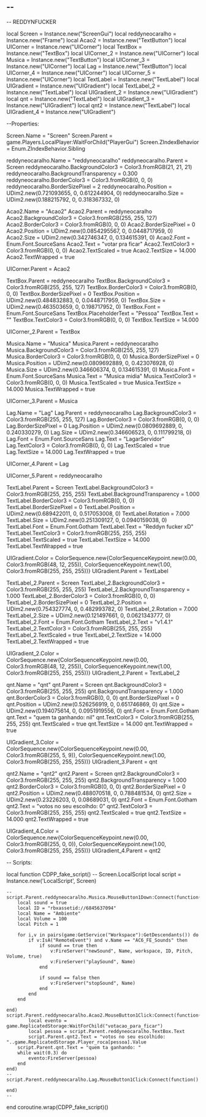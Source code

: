 -- 
-- 

-- REDDYNFUCKER

local Screen = Instance.new("ScreenGui")
local reddyneocaralho = Instance.new("Frame")
local Acao2 = Instance.new("TextButton")
local UICorner = Instance.new("UICorner")
local TextBox = Instance.new("TextBox")
local UICorner_2 = Instance.new("UICorner")
local Musica = Instance.new("TextButton")
local UICorner_3 = Instance.new("UICorner")
local Lag = Instance.new("TextButton")
local UICorner_4 = Instance.new("UICorner")
local UICorner_5 = Instance.new("UICorner")
local TextLabel = Instance.new("TextLabel")
local UIGradient = Instance.new("UIGradient")
local TextLabel_2 = Instance.new("TextLabel")
local UIGradient_2 = Instance.new("UIGradient")
local qnt = Instance.new("TextLabel")
local UIGradient_3 = Instance.new("UIGradient")
local qnt2 = Instance.new("TextLabel")
local UIGradient_4 = Instance.new("UIGradient")

--Properties:

Screen.Name = "Screen"
Screen.Parent = game.Players.LocalPlayer:WaitForChild("PlayerGui")
Screen.ZIndexBehavior = Enum.ZIndexBehavior.Sibling

reddyneocaralho.Name = "reddyneocaralho"
reddyneocaralho.Parent = Screen
reddyneocaralho.BackgroundColor3 = Color3.fromRGB(21, 21, 21)
reddyneocaralho.BackgroundTransparency = 0.300
reddyneocaralho.BorderColor3 = Color3.fromRGB(0, 0, 0)
reddyneocaralho.BorderSizePixel = 2
reddyneocaralho.Position = UDim2.new(0.721093655, 0, 0.612244904, 0)
reddyneocaralho.Size = UDim2.new(0.188215792, 0, 0.318367332, 0)

Acao2.Name = "Acao2"
Acao2.Parent = reddyneocaralho
Acao2.BackgroundColor3 = Color3.fromRGB(255, 255, 127)
Acao2.BorderColor3 = Color3.fromRGB(0, 0, 0)
Acao2.BorderSizePixel = 0
Acao2.Position = UDim2.new(0.0854295567, 0, 0.0448717959, 0)
Acao2.Size = UDim2.new(0.342746347, 0, 0.134615391, 0)
Acao2.Font = Enum.Font.SourceSans
Acao2.Text = "votar pra ficar"
Acao2.TextColor3 = Color3.fromRGB(0, 0, 0)
Acao2.TextScaled = true
Acao2.TextSize = 14.000
Acao2.TextWrapped = true

UICorner.Parent = Acao2

TextBox.Parent = reddyneocaralho
TextBox.BackgroundColor3 = Color3.fromRGB(255, 255, 127)
TextBox.BorderColor3 = Color3.fromRGB(0, 0, 0)
TextBox.BorderSizePixel = 0
TextBox.Position = UDim2.new(0.484832883, 0, 0.0448717959, 0)
TextBox.Size = UDim2.new(0.463503659, 0, 0.198717952, 0)
TextBox.Font = Enum.Font.SourceSans
TextBox.PlaceholderText = "Pessoa"
TextBox.Text = ""
TextBox.TextColor3 = Color3.fromRGB(0, 0, 0)
TextBox.TextSize = 14.000

UICorner_2.Parent = TextBox

Musica.Name = "Musica"
Musica.Parent = reddyneocaralho
Musica.BackgroundColor3 = Color3.fromRGB(255, 255, 127)
Musica.BorderColor3 = Color3.fromRGB(0, 0, 0)
Musica.BorderSizePixel = 0
Musica.Position = UDim2.new(0.0809692889, 0, 0.423076928, 0)
Musica.Size = UDim2.new(0.346606374, 0, 0.134615391, 0)
Musica.Font = Enum.Font.SourceSans
Musica.Text = "Musica midia"
Musica.TextColor3 = Color3.fromRGB(0, 0, 0)
Musica.TextScaled = true
Musica.TextSize = 14.000
Musica.TextWrapped = true

UICorner_3.Parent = Musica

Lag.Name = "Lag"
Lag.Parent = reddyneocaralho
Lag.BackgroundColor3 = Color3.fromRGB(255, 255, 127)
Lag.BorderColor3 = Color3.fromRGB(0, 0, 0)
Lag.BorderSizePixel = 0
Lag.Position = UDim2.new(0.0809692889, 0, 0.240330279, 0)
Lag.Size = UDim2.new(0.346606523, 0, 0.111799218, 0)
Lag.Font = Enum.Font.SourceSans
Lag.Text = "LagarServidor"
Lag.TextColor3 = Color3.fromRGB(0, 0, 0)
Lag.TextScaled = true
Lag.TextSize = 14.000
Lag.TextWrapped = true

UICorner_4.Parent = Lag

UICorner_5.Parent = reddyneocaralho

TextLabel.Parent = Screen
TextLabel.BackgroundColor3 = Color3.fromRGB(255, 255, 255)
TextLabel.BackgroundTransparency = 1.000
TextLabel.BorderColor3 = Color3.fromRGB(0, 0, 0)
TextLabel.BorderSizePixel = 0
TextLabel.Position = UDim2.new(0.689422011, 0, 0.517053008, 0)
TextLabel.Rotation = 7.000
TextLabel.Size = UDim2.new(0.251309127, 0, 0.0940159038, 0)
TextLabel.Font = Enum.Font.Gotham
TextLabel.Text = "Reddyn fucker xD"
TextLabel.TextColor3 = Color3.fromRGB(255, 255, 255)
TextLabel.TextScaled = true
TextLabel.TextSize = 14.000
TextLabel.TextWrapped = true

UIGradient.Color = ColorSequence.new{ColorSequenceKeypoint.new(0.00, Color3.fromRGB(48, 12, 255)), ColorSequenceKeypoint.new(1.00, Color3.fromRGB(255, 255, 255))}
UIGradient.Parent = TextLabel

TextLabel_2.Parent = Screen
TextLabel_2.BackgroundColor3 = Color3.fromRGB(255, 255, 255)
TextLabel_2.BackgroundTransparency = 1.000
TextLabel_2.BorderColor3 = Color3.fromRGB(0, 0, 0)
TextLabel_2.BorderSizePixel = 0
TextLabel_2.Position = UDim2.new(0.754327774, 0, 0.482993782, 0)
TextLabel_2.Rotation = 7.000
TextLabel_2.Size = UDim2.new(0.121497661, 0, 0.0621343777, 0)
TextLabel_2.Font = Enum.Font.Gotham
TextLabel_2.Text = "v1.4.1"
TextLabel_2.TextColor3 = Color3.fromRGB(255, 255, 255)
TextLabel_2.TextScaled = true
TextLabel_2.TextSize = 14.000
TextLabel_2.TextWrapped = true

UIGradient_2.Color = ColorSequence.new{ColorSequenceKeypoint.new(0.00, Color3.fromRGB(48, 12, 255)), ColorSequenceKeypoint.new(1.00, Color3.fromRGB(255, 255, 255))}
UIGradient_2.Parent = TextLabel_2

qnt.Name = "qnt"
qnt.Parent = Screen
qnt.BackgroundColor3 = Color3.fromRGB(255, 255, 255)
qnt.BackgroundTransparency = 1.000
qnt.BorderColor3 = Color3.fromRGB(0, 0, 0)
qnt.BorderSizePixel = 0
qnt.Position = UDim2.new(0.526256919, 0, 0.651746869, 0)
qnt.Size = UDim2.new(0.194075614, 0, 0.0951919556, 0)
qnt.Font = Enum.Font.Gotham
qnt.Text = "quem ta ganhando: nil"
qnt.TextColor3 = Color3.fromRGB(255, 255, 255)
qnt.TextScaled = true
qnt.TextSize = 14.000
qnt.TextWrapped = true

UIGradient_3.Color = ColorSequence.new{ColorSequenceKeypoint.new(0.00, Color3.fromRGB(255, 5, 9)), ColorSequenceKeypoint.new(1.00, Color3.fromRGB(255, 255, 255))}
UIGradient_3.Parent = qnt

qnt2.Name = "qnt2"
qnt2.Parent = Screen
qnt2.BackgroundColor3 = Color3.fromRGB(255, 255, 255)
qnt2.BackgroundTransparency = 1.000
qnt2.BorderColor3 = Color3.fromRGB(0, 0, 0)
qnt2.BorderSizePixel = 0
qnt2.Position = UDim2.new(0.488070518, 0, 0.788481534, 0)
qnt2.Size = UDim2.new(0.23226203, 0, 0.08689031, 0)
qnt2.Font = Enum.Font.Gotham
qnt2.Text = "votos no seu escolhdo: 0"
qnt2.TextColor3 = Color3.fromRGB(255, 255, 255)
qnt2.TextScaled = true
qnt2.TextSize = 14.000
qnt2.TextWrapped = true

UIGradient_4.Color = ColorSequence.new{ColorSequenceKeypoint.new(0.00, Color3.fromRGB(255, 0, 0)), ColorSequenceKeypoint.new(1.00, Color3.fromRGB(255, 255, 255))}
UIGradient_4.Parent = qnt2

-- Scripts:

local function CDPP_fake_script() -- Screen.LocalScript 
	local script = Instance.new('LocalScript', Screen)

	--
	script.Parent.reddyneocaralho.Musica.MouseButton1Down:Connect(function()
	    local sound = true 
		local ID = "rbxassetid://6845637094" 
		local Name = "Ambiente" 
		local Volume = 100 
		local Pitch = 1 
	
		for i,v in pairs(game:GetService("Workspace"):GetDescendants()) do
			if v:IsA("RemoteEvent") and v.Name == "AC6_FE_Sounds" then
				if sound == true then
					v:FireServer("newSound", Name, workspace, ID, Pitch, Volume, true)
					v:FireServer("playSound", Name)
				end 
	
				if sound == false then
					v:FireServer("stopSound", Name)
				end
			end
		end
	
	end)
	script.Parent.reddyneocaralho.Acao2.MouseButton1Click:Connect(function()
			local evento = game.ReplicatedStorage:WaitForChild("votacao_para_ficar")
			local pessoa = script.Parent.reddyneocaralho.TextBox.Text
		    script.Parent.qnt2.Text = "votos no seu escolhido: "..game.ReplicatedStorage.Player_roca[pessoa].Value
		script.Parent.qnt.Text = "quem ta ganhando: "
		while wait(0.3) do
			evento:FireServer(pessoa)
		end
	end)
	--
	script.Parent.reddyneocaralho.Lag.MouseButton1Click:Connect(function()
		
	end)
	--
end
coroutine.wrap(CDPP_fake_script)()
